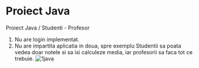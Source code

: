 # Proiect Java
Proiect Java / Studenti - Profesor

1. Nu are login implementat.
2. Nu are impartita aplicatia in doua, spre exemplu Studentii sa poata vedea doar notele si sa isi calculeze media, iar profesorii sa faca tot ce trebuie.
![1java](https://user-images.githubusercontent.com/81221583/151702223-904dcdf3-337d-4c42-aa3b-0476c0cabce9.JPG)

